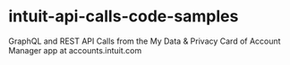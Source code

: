 # intuit-api-calls-code-samples
GraphQL and REST API Calls from the My Data &amp; Privacy Card of Account Manager app at accounts.intuit.com
